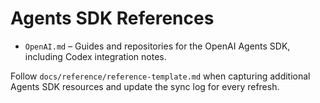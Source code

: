 # Agents SDK References

- `OpenAI.md` – Guides and repositories for the OpenAI Agents SDK, including Codex integration notes.

Follow `docs/reference/reference-template.md` when capturing additional Agents SDK resources and update the sync log for every refresh.
